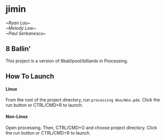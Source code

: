 # jimin 
*\~Ryan Lau\~*\
*\~Melody Lew\~*\
*\~Paul Serbanescu\~*

## 8 Ballin'
This project is a version of 8ball/pool/billiards in Processing.

## How To Launch 
#### Linux
From the root of the project directory, run `processing Woo/Woo.pde`. Click the run button or CTRL/CMD+R to launch.

#### Non-Linux 
Open processing. Then, CTRL/CMD+O and choose project directory. Click the run button or CTRL/CMD+R to launch.
